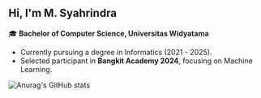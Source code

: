 ## Hi, I'm M. Syahrindra

🎓 **Bachelor of Computer Science, Universitas Widyatama**
- Currently pursuing a degree in Informatics (2021 - 2025).
- Selected participant in **Bangkit Academy 2024**, focusing on Machine Learning.

<!-- GitHub stats from  **https://github.com/anuraghazra/github-readme-stats**-->
![Anurag's GitHub stats](https://github-readme-stats.vercel.app/api?username=syahrindra&show_icons=true&theme=radical&hide_rank=false)


